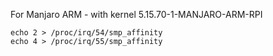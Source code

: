 For Manjaro ARM - with kernel 5.15.70-1-MANJARO-ARM-RPI
```shell
echo 2 > /proc/irq/54/smp_affinity
echo 4 > /proc/irq/55/smp_affinity
```
